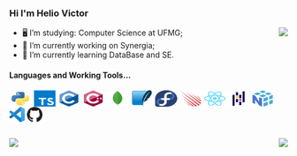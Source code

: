 ### Hi I'm Helio Victor

<img align="right" height="180px" src="https://cdn.dribbble.com/users/220167/screenshots/2373375/resp_dribbble.gif">

- 🖥️ I’m studying: Computer Science at UFMG;
- 🔭 I’m currently working on Synergia;
- 🌱 I’m currently learning DataBase and SE.


#### Languages and Working Tools...


<div style="display: inline_block">
  <img align="center" height="30" width="40" src="https://raw.githubusercontent.com/devicons/devicon/master/icons/python/python-original.svg">
  <img align="center" alt="Asafe-Js" height="30" width="40" src="https://raw.githubusercontent.com/devicons/devicon/master/icons/typescript/typescript-plain.svg">
  <img align="center" alt="Asafe-React" height="30" width="40" src="https://raw.githubusercontent.com/devicons/devicon/master/icons/c/c-original.svg">
  <img align="center" alt="Asafe-HTML" height="30" width="40" src="https://raw.githubusercontent.com/devicons/devicon/master/icons/cplusplus/cplusplus-original.svg">
  <img align="center" alt="Asafe-CSS" height="30" width="40" src="https://raw.githubusercontent.com/devicons/devicon/master/icons/mongodb/mongodb-original.svg">
    <img align="center" alt="Asafe-CSS" height="30" width="40" src="https://raw.githubusercontent.com/devicons/devicon/master/icons/sqlite/sqlite-original.svg">
     <img align="center" alt="Asafe-CSS" height="30" width="40" src="https://raw.githubusercontent.com/devicons/devicon/master/icons/fedora/fedora-original.svg">
     <img align="center" alt="Asafe-CSS" height="30" width="40" src="https://raw.githubusercontent.com/devicons/devicon/master/icons/meteor/meteor-original.svg">
      <img align="center" alt="Asafe-CSS" height="30" width="40" src="https://raw.githubusercontent.com/devicons/devicon/master/icons/react/react-original.svg">
    <img align="center" alt="Asafe-CSS" height="30" width="40" src="https://raw.githubusercontent.com/devicons/devicon/master/icons/pandas/pandas-original.svg">
    <img align="center" alt="Asafe-CSS" height="30" width="40" src="https://raw.githubusercontent.com/devicons/devicon/master/icons/numpy/numpy-original.svg">
  <img align="center" alt="Asafe-Csharp" height=28" width="28" src="https://github.com/LeonardoYz/LeonardoYz/blob/main/assets/VsCode.svg.png">
  <img align="center" alt="Asafe-Csharp" height="28" width="28" src="https://raw.githubusercontent.com/github/explore/80688e429a7d4ef2fca1e82350fe8e3517d3494d/topics/github-api/github-api.png">
</div>

## 
<div>
  <a href="https://github.com/userhv">
   <img height="170em" src="https://github-readme-stats.vercel.app/api?username=userhv&show_icons=true&theme=react&include_all_commits=true&count_private=true"/>
  <img align="right" height="170em" src="https://github-readme-stats.vercel.app/api/top-langs/?username=userhv&hide=jupyter notebook&layout=compact&langs_count=10&theme=react"/>
</div>

##


 

